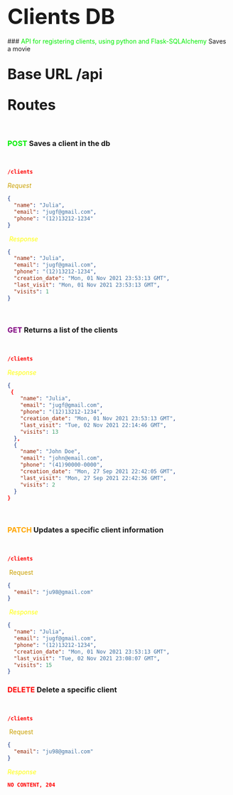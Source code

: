 ## <font size="7">**Clients DB**</font>

​### <font color="gree"> API for registering clients, using python and Flask-SQLAlchemy </font> Saves a movie

## <font size="6">Base URL /api </font>

## <font size="6">Routes</font>

​
​

### <font color="gree"> POST </font> Saves a client in the db

​

```json
/clients
```

<font color="caramel"> _Request_ </font>
​

```json
{
  "name": "Julia",
  "email": "jugf@gmail.com",
  "phone": "(12)13212-1234"
}
```

​
<font color="yellow"> _Response_ </font>
​

```json
{
  "name": "Julia",
  "email": "jugf@gmail.com",
  "phone": "(12)13212-1234",
  "creation_date": "Mon, 01 Nov 2021 23:53:13 GMT",
  "last_visit": "Mon, 01 Nov 2021 23:53:13 GMT",
  "visits": 1
}
```

​

### <font color="purple"> GET </font> Returns a list of the clients

​

```json
/clients
```

<font color="yellow"> _Response_ </font>
​

```json
{
 {
    "name": "Julia",
    "email": "jugf@gmail.com",
    "phone": "(12)13212-1234",
    "creation_date": "Mon, 01 Nov 2021 23:53:13 GMT",
    "last_visit": "Tue, 02 Nov 2021 22:14:46 GMT",
    "visits": 13
  },
  {
    "name": "John Doe",
    "email": "john@email.com",
    "phone": "(41)90000-0000",
    "creation_date": "Mon, 27 Sep 2021 22:42:05 GMT",
    "last_visit": "Mon, 27 Sep 2021 22:42:36 GMT",
    "visits": 2
  }
}
```

​

### <font color="orange"> PATCH </font> Updates a specific client information

​

```json
/clients
```

​
<font color="caramel"> Request </font>
​

```json
{
  "email": "ju98@gmail.com"
}
```

​
<font color="yellow"> _Response_ </font>
​

```json
{
  "name": "Julia",
  "email": "jugf@gmail.com",
  "phone": "(12)13212-1234",
  "creation_date": "Mon, 01 Nov 2021 23:53:13 GMT",
  "last_visit": "Tue, 02 Nov 2021 23:08:07 GMT",
  "visits": 15
}
```

### <font color="red"> DELETE </font> Delete a specific client

​

```json
/clients
```

​
<font color="caramel"> Request </font>
​

```json
{
  "email": "ju98@gmail.com"
}
```

<font color="yellow"> _Response_ </font>
​

```json
NO CONTENT, 204
```

​
